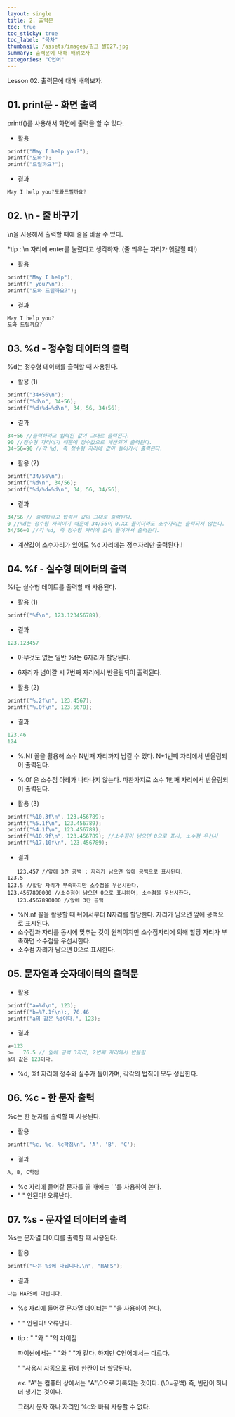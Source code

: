 ```yaml
---
layout: single
title: 2. 출력문
toc: true
toc_sticky: true
toc_label: "목차"
thumbnail: /assets/images/핑크 짤027.jpg
summary: 출력문에 대해 배워보자
categories: "C언어"
---
```

Lesson 02. 출력문에 대해 배워보자.


## 01. print문 - 화면 출력

printf()를 사용해서 화면에 출력을 할 수 있다.

* 활용
~~~c
printf("May I help you?");
printf("도와");
printf("드릴까요?");
~~~

* 결과
~~~c
May I help you?도와드릴까요?
~~~

## 02. \n - 줄 바꾸기

\n을 사용해서 출력할 때에 줄을 바꿀 수 있다.

*tip : \n 자리에 enter를 눌렀다고 생각하자. (줄 띄우는 자리가 헷갈릴 때!)

* 활용
~~~c
printf("May I help");
printf(" you?\n");
printf("도와 드릴까요?");
~~~

* 결과
~~~c
May I help you?
도와 드릴까요?
~~~

## 03. %d - 정수형 데이터의 출력

%d는 정수형 데이터를 출력할 때 사용된다.

* 활용 (1)
~~~c
printf("34+56\n");
printf("%d\n", 34+56);
printf("%d+%d=%d\n", 34, 56, 34+56);
~~~

* 결과
~~~c
34+56 //출력하라고 입력된 값이 그대로 출력된다.
90 //정수형 자리이기 때문에 정수값으로 계산되어 출력된다.
34+56=90 //각 %d, 즉 정수형 자리에 값이 들어가서 출력된다.
~~~

* 활용 (2)
~~~c
printf("34/56\n");
printf("%d\n", 34/56);
printf("%d/%d=%d\n", 34, 56, 34/56);
~~~

* 결과
~~~c
34/56 // 출력하라고 입력된 값이 그대로 출력된다.
0 //%d는 정수형 자리이기 때문에 34/56이 0.XX 꼴이더라도 소수자리는 출력되지 않는다.
34/56=0 //각 %d, 즉 정수형 자리에 값이 들어가서 출력된다.
~~~
* 계산값이 소수자리가 있어도 %d 자리에는 정수자리만 출력된다.!


## 04. %f - 실수형 데이터의 출력

%f는 실수형 데이트를 출력할 때 사용된다.

* 활용 (1)
~~~c
printf("%f\n", 123.123456789);
~~~

* 결과
~~~c
123.123457
~~~
* 아무것도 없는 일반 %f는 6자리가 할당된다.
* 6자리가 넘어갈 시 7번째 자리에서 반올림되어 출력된다.

* 활용 (2)
~~~c
printf("%.2f\n", 123.4567);
printf("%.0f\n", 123.5678);
~~~

* 결과
~~~c
123.46
124
~~~
* %.Nf 꼴을 활용해 소수 N번째 자리까지 남길 수 있다. N+1번째 자리에서 반올림되어 출력된다.
* %.0f 은 소수점 아래가 나타나지 않는다. 마찬가지로 소수 1번째 자리에서 반올림되어 출력된다.

* 활용 (3)
~~~c
printf("%10.3f\n", 123.456789);
printf("%5.1f\n", 123.456789); 
printf("%4.1f\n", 123.456789);
printf("%10.9f\n", 123.456789); //소수점이 남으면 0으로 표시, 소수점 우선시
printf("%17.10f\n", 123.456789);
~~~

* 결과
~~~
   123.457 //앞에 3칸 공백 : 자리가 남으면 앞에 공백으로 표시된다.
123.5
123.5 //할당 자리가 부족하지만 소수점을 우선시한다.
123.4567890000 //소수점이 남으면 0으로 표시하며, 소수점을 우선시한다.
   123.4567890000 //앞에 3칸 공백
~~~
* %N.nf 꼴을 활용할 때 뒤에서부터 N자리를 할당한다. 자리가 남으면 앞에 공백으로 표시된다.
* 소수점과 자리를 동시에 맞추는 것이 원칙이지만 소수점자리에 의해 할당 자리가 부족하면 소수점을 우선시한다.
* 소수점 자리가 남으면 0으로 표시한다.

## 05. 문자열과 숫자데이터의 출력문

* 활용
~~~c
printf("a=%d\n", 123);
printf("b=%7.1f\n):, 76.46
printf("a의 값은 %d이다.", 123);
~~~


* 결과
~~~c
a=123
b=   76.5 // 앞에 공백 3자리, 2번째 자리에서 반올림
a의 값은 123이다.
~~~
* %d, %f 자리에 정수와 실수가 들어가며, 각각의 법칙이 모두 성립한다.

## 06. %c - 한 문자 출력

%c는 한 문자를 출력할 때 사용된다.

* 활용
~~~c
printf("%c, %c, %c학점\n", 'A', 'B', 'C');
~~~

* 결과
~~~c
A, B, C학점
~~~
* %c 자리에 들어갈 문자를 쓸 때에는 ' '를 사용하여 쓴다.
* " " 안된다! 오류난다.

## 07. %s - 문자열 데이터의 출력

%s는 문자열 데이터를 출력할 때 사용된다.

* 활용
~~~c
printf("나는 %s에 다닙니다.\n", "HAFS");
~~~

* 결과
~~~c
나는 HAFS에 다닙니다.
~~~
* %s 자리에 들어갈 문자열 데이터는 \" \"을 사용하여 쓴다.
* " " 안된다! 오류난다.



* tip : " "와 \" \"의 차이점

   파이썬에서는 \" \"와 " "가 같다. 하지만 C언어에서는 다르다.
  
   \" \"사용시 자동으로 뒤에 한칸이 더 할당된다. 
  
   ex. \"A\"는 컴퓨터 상에서는 \"A\"\0으로 기록되는 것이다. (\0=공백) 즉, 빈칸이 하나 더 생기는 것이다.
  
   그래서 문자 하나 자리인 %c와 바꿔 사용할 수 없다.

